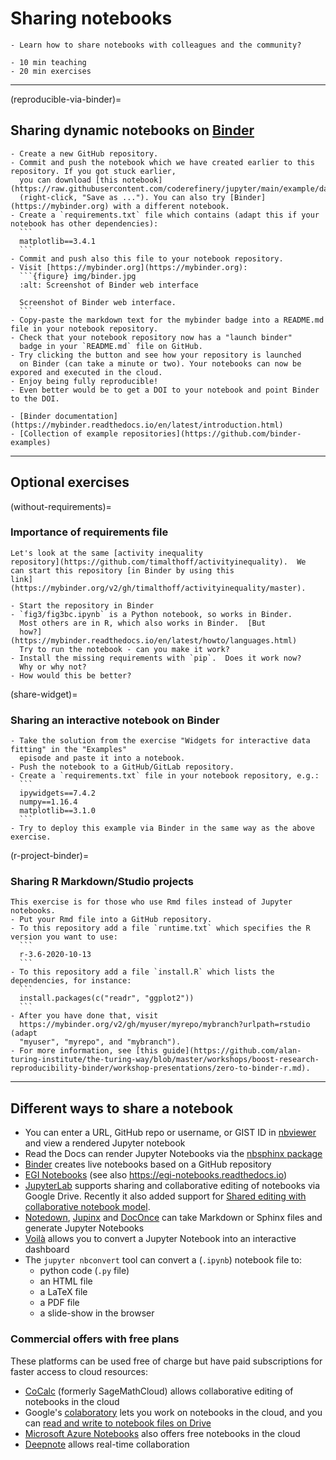 # Sharing notebooks

```{objectives}
- Learn how to share notebooks with colleagues and the community?
```

```{instructor-note}
- 10 min teaching
- 20 min exercises
```

---

(reproducible-via-binder)=

## Sharing dynamic notebooks on [Binder](https://mybinder.org)

````{exercise} Exercise (20 min): Making your notebooks reproducible by anyone via Binder
- Create a new GitHub repository.
- Commit and push the notebook which we have created earlier to this repository. If you got stuck earlier,
  you can download [this notebook](https://raw.githubusercontent.com/coderefinery/jupyter/main/example/darts.ipynb)
  (right-click, "Save as ..."). You can also try [Binder](https://mybinder.org) with a different notebook.
- Create a `requirements.txt` file which contains (adapt this if your notebook has other dependencies):
  ```
  matplotlib==3.4.1
  ```
- Commit and push also this file to your notebook repository.
- Visit [https://mybinder.org](https://mybinder.org):
  ```{figure} img/binder.jpg
  :alt: Screenshot of Binder web interface

  Screenshot of Binder web interface.
  ```
- Copy-paste the markdown text for the mybinder badge into a README.md file in your notebook repository.
- Check that your notebook repository now has a "launch binder"
  badge in your `README.md` file on GitHub.
- Try clicking the button and see how your repository is launched
  on Binder (can take a minute or two). Your notebooks can now be expored and executed in the cloud.
- Enjoy being fully reproducible!
- Even better would be to get a DOI to your notebook and point Binder to the DOI.
````

```{keypoints} More examples with Binder:
- [Binder documentation](https://mybinder.readthedocs.io/en/latest/introduction.html)
- [Collection of example repositories](https://github.com/binder-examples)
```

---

## Optional exercises

(without-requirements)=

### Importance of requirements file

````{exercise} (Optional) Exercise: what happens without requirements.txt?
Let's look at the same [activity inequality
repository](https://github.com/timalthoff/activityinequality).  We
can start this repository [in Binder by using this
link](https://mybinder.org/v2/gh/timalthoff/activityinequality/master).

- Start the repository in Binder
- `fig3/fig3bc.ipynb` is a Python notebook, so works in Binder.
  Most others are in R, which also works in Binder.  [But
  how?](https://mybinder.readthedocs.io/en/latest/howto/languages.html)
  Try to run the notebook - can you make it work?
- Install the missing requirements with `pip`.  Does it work now?
  Why or why not?
- How would this be better?
````

(share-widget)=

### Sharing an interactive notebook on Binder

````{exercise} (Optional) Exercise: share an interactive (ipywidgets) notebook via Binder
- Take the solution from the exercise "Widgets for interactive data fitting" in the "Examples" 
  episode and paste it into a notebook.
- Push the notebook to a GitHub/GitLab repository.
- Create a `requirements.txt` file in your notebook repository, e.g.:
  ```
  ipywidgets==7.4.2
  numpy==1.16.4
  matplotlib==3.1.0
  ```
- Try to deploy this example via Binder in the same way as the above exercise.
````

(r-project-binder)=

### Sharing R Markdown/Studio projects

````{exercise} (Optional) Exercise: share R Markdown/R Studio project via Binder
This exercise is for those who use Rmd files instead of Jupyter notebooks.
- Put your Rmd file into a GitHub repository.
- To this repository add a file `runtime.txt` which specifies the R version you want to use:
  ```
  r-3.6-2020-10-13
  ```
- To this repository add a file `install.R` which lists the dependencies, for instance:
  ```
  install.packages(c("readr", "ggplot2"))
  ```
- After you have done that, visit
  https://mybinder.org/v2/gh/myuser/myrepo/mybranch?urlpath=rstudio (adapt
  "myuser", "myrepo", and "mybranch").
- For more information, see [this guide](https://github.com/alan-turing-institute/the-turing-way/blob/master/workshops/boost-research-reproducibility-binder/workshop-presentations/zero-to-binder-r.md).
````

---

## Different ways to share a notebook

- You can enter a URL, GitHub repo or username, or GIST ID in [nbviewer](https://nbviewer.jupyter.org/) and view a rendered Jupyter notebook
- Read the Docs can render Jupyter Notebooks via the [nbsphinx package](https://nbsphinx.readthedocs.io/)
- [Binder](https://mybinder.org/) creates live notebooks based on a GitHub repository
- [EGI Notebooks](https://notebooks.egi.eu) (see also https://egi-notebooks.readthedocs.io)
- [JupyterLab](https://github.com/jupyterlab/jupyterlab) supports sharing and collaborative editing of notebooks via Google Drive. Recently
  it also added support for [Shared editing with collaborative notebook model](https://github.com/jupyterlab/jupyterlab/pull/10118).
- [Notedown](https://github.com/aaren/notedown), [Jupinx](https://github.com/QuantEcon/sphinxcontrib-jupyter) and [DocOnce](https://github.com/hplgit/doconce) can take Markdown or Sphinx files and generate Jupyter Notebooks
- [Voilà](https://voila.readthedocs.io/en/stable/) allows you to convert a Jupyter Notebook into an interactive dashboard
- The `jupyter nbconvert` tool can convert a (`.ipynb`) notebook file to:
    - python code (`.py` file)
    - an HTML file
    - a LaTeX file
    - a PDF file
    - a slide-show in the browser


### Commercial offers with free plans

These platforms can be used free of charge but have paid subscriptions for
faster access to cloud resources:

- [CoCalc](https://cocalc.com/) (formerly SageMathCloud) allows collaborative editing of notebooks in the cloud
- Google's [colaboratory](https://colab.research.google.com/) lets you work on notebooks in the cloud, and you can [read and write to notebook files on Drive](https://colab.research.google.com/notebooks/io.ipynb)
- [Microsoft Azure Notebooks](https://notebooks.azure.com/) also offers free notebooks in the cloud
- [Deepnote](https://deepnote.com/) allows real-time collaboration
